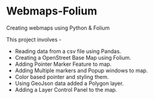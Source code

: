 # Webmaps-Folium
Creating webmaps using Python &amp; Folium

This project involves - 

- Reading data from a csv file using Pandas.
- Creating a OpenStreet Base Map using Folium.
- Adding Pointer Marker Feature to map.
- Adding Multiple markers and Popup windows to map.
- Color based pointer and styling them.
- Using GeoJson data added a Polygon layer.
- Adding a Layer Control Panel to the map.


